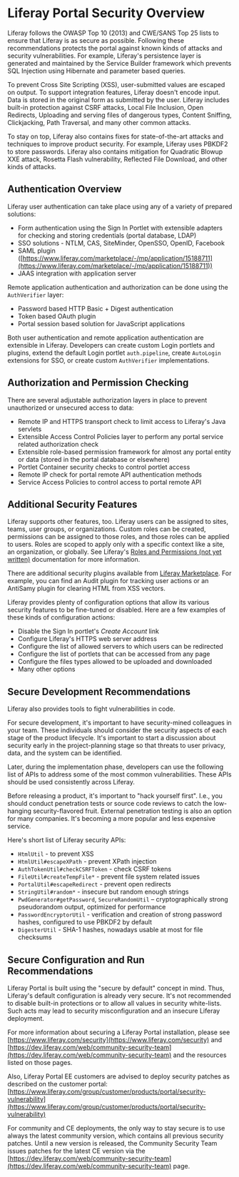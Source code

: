 # Liferay Portal Security Overview [](id=liferay-portal-security-overview)

Liferay follows the OWASP Top 10 (2013) and CWE/SANS Top 25 lists to ensure
that Liferay is as secure as possible. Following these recommendations protects
the portal against known kinds of attacks and security vulnerabilities. For
example, Liferay's persistence layer is generated and maintained by the Service
Builder framework which prevents SQL Injection using Hibernate and parameter
based queries.

To prevent Cross Site Scripting (XSS), user-submitted values are escaped on
output. To support integration features, Liferay doesn't encode input. Data is
stored in the original form as submitted by the user. Liferay includes built-in
protection against CSRF attacks, Local File Inclusion, Open Redirects,
Uploading and serving files of dangerous types, Content Sniffing, Clickjacking,
Path Traversal, and many other common attacks.

To stay on top, Liferay also contains fixes for state-of-the-art attacks and
techniques to improve product security. For example, Liferay uses PBKDF2 to
store passwords. Liferay also contains mitigation for Quadratic Blowup XXE
attack, Rosetta Flash vulnerability, Reflected File Download, and other kinds
of attacks.

## Authentication Overview [](id=authentication-overview)

Liferay user authentication can take place using any of a variety of prepared
solutions:

- Form authentication using the Sign In Portlet with extensible adapters for
  checking and storing credentials (portal database, LDAP)
- SSO solutions - NTLM, CAS, SiteMinder, OpenSSO, OpenID, Facebook
- SAML plugin
  ([https://www.liferay.com/marketplace/-/mp/application/15188711](https://www.liferay.com/marketplace/-/mp/application/15188711))
- JAAS integration with application server

Remote application authentication and authorization can be done using the
`AuthVerifier` layer:

- Password based HTTP Basic + Digest authentication
- Token based OAuth plugin
- Portal session based solution for JavaScript applications

Both user authentication and remote application authentication are extensible
in Liferay. Developers can create custom Login portlets and plugins, extend the
default Login portlet `auth.pipeline`, create `AutoLogin` extensions for SSO,
or create custom `AuthVerifier` implementations.

## Authorization and Permission Checking [](id=authorization-and-permission-checking)

There are several adjustable authorization layers in place to prevent
unauthorized or unsecured access to data:

- Remote IP and HTTPS transport check to limit access to Liferay's Java
  servlets
- Extensible Access Control Policies layer to perform any portal service
  related authorization check
- Extensible role-based permission framework for almost any portal entity or
  data (stored in the portal database or elsewhere)
- Portlet Container security checks to control portlet access
- Remote IP check for portal remote API authentication methods
- Service Access Policies to control access to portal remote API

## Additional Security Features [](id=additional-security-features)

Liferay supports other features, too. Liferay users can be assigned to sites,
teams, user groups, or organizations. Custom roles can be created, permissions
can be assigned to those roles, and those roles can be applied to users. Roles
are scoped to apply only with a specific context like a site, an organization,
or globally. See Liferay's [Roles and Permissions (not yet written)]()
documentation for more information.

There are additional security plugins available from
[Liferay Marketplace](https://www.liferay.com/marketplace). For example, you
can find an Audit plugin for tracking user actions or an AntiSamy plugin for
clearing HTML from XSS vectors.

Liferay provides plenty of configuration options that allow its various
security features to be fine-tuned or disabled. Here are a few examples of
these kinds of configuration actions:

- Disable the Sign In portlet's *Create Account* link
- Configure Liferay's HTTPS web server address
- Configure the list of allowed servers to which users can be redirected
- Configure the list of portlets that can be accessed from any page
- Configure the files types allowed to be uploaded and downloaded
- Many other options

## Secure Development Recommendations [](id=secure-development-recommendations)

Liferay also provides tools to fight vulnerabilities in code.

For secure development, it's important to have security-mined colleagues in
your team. These individuals should consider the security aspects of each stage
of the product lifecycle. It's important to start a discussion about security
early in the project-planning stage so that threats to user privacy, data, and
the system can be identified.

Later, during the implementation phase, developers can use the following list
of APIs to address some of the most common vulnerabilities. These APIs should
be used consistently across Liferay.

Before releasing a product, it's important to "hack yourself first". I.e., you
should conduct penetration tests or source code reviews to catch the
low-hanging security-flavored fruit. External penetration testing is also an
option for many companies. It's becoming a more popular and less expensive
service.

Here's short list of Liferay security APIs:

- `HtmlUtil` - to prevent XSS
- `HtmlUtil#escapeXPath` - prevent XPath injection
- `AuthTokenUtil#checkCSRFToken` - check CSRF tokens
- `FileUtil#createTempFile*` - prevent file system related issues
- `PortalUtil#escapeRedirect` - prevent open redirects
- `StringUtil#random*` - insecure but random enough strings
- `PwdGenerator#getPassword`, `SecureRandomUtil` – cryptographically strong
  pseudorandom output, optimized for performance
- `PasswordEncryptorUtil` - verification and creation of strong password
  hashes, configured to use PBKDF2 by default
- `DigesterUtil` - SHA-1 hashes, nowadays usable at most for file checksums

## Secure Configuration and Run Recommendations [](id=secure-configuration-and-run-recommendations)

Liferay Portal is built using the "secure by default" concept in mind. Thus,
Liferay's default configuration is already very secure. It's not recommended to
disable built-in protections or to allow all values in security white-lists.
Such acts may lead to security misconfiguration and an insecure Liferay
deployment.

For more information about securing a Liferay Portal installation, please see
[https://www.liferay.com/security](https://www.liferay.com/security) and
[https://dev.liferay.com/web/community-security-team](https://dev.liferay.com/web/community-security-team)
and the resources listed on those pages.

Also, Liferay Portal EE customers are advised to deploy security patches as
described on the customer portal:
[https://www.liferay.com/group/customer/products/portal/security-vulnerability](https://www.liferay.com/group/customer/products/portal/security-vulnerability)

For community and CE deployments, the only way to stay secure is to use always
the latest community version, which contains all previous security patches.
Until a new version is released, the Community Security Team issues patches for
the latest CE version via the
[https://dev.liferay.com/web/community-security-team](https://dev.liferay.com/web/community-security-team)
page.
